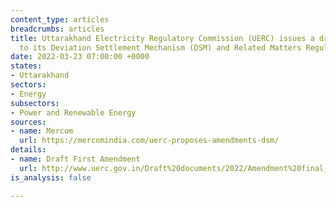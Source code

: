 ```yaml
---
content_type: articles
breadcrumbs: articles
title: Uttarakhand Electricity Regulatory Commission (UERC) issues a draft amendment
  to its Deviation Settlement Mechanism (DSM) and Related Matters Regulations, 2017
date: 2022-03-23 07:00:00 +0000
states:
- Uttarakhand
sectors:
- Energy
subsectors:
- Power and Renewable Energy
sources:
- name: Mercom
  url: https://mercomindia.com/uerc-proposes-amendments-dsm/
details:
- name: Draft First Amendment
  url: http://www.uerc.gov.in/Draft%20documents/2022/Amendment%20final_Grid%20Code%20and%20DSM/Draft%20First%20Amendment%20UERC%20DSM%20Regulation%202022.pdf
is_analysis: false

---
```

